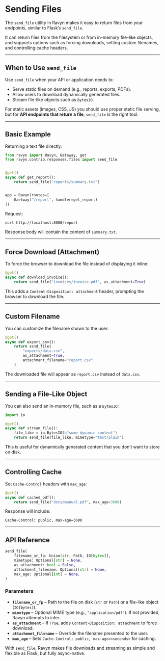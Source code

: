 # Sending Files

The `send_file` utility in Ravyn makes it easy to return files from your endpoints,
similar to Flask’s `send_file`.

It can return files from the filesystem or from in-memory file-like objects, and supports options
such as forcing downloads, setting custom filenames, and controlling cache headers.

---

## When to Use `send_file`

Use `send_file` when your API or application needs to:

* Serve static files on demand (e.g., reports, exports, PDFs).
* Allow users to download dynamically generated files.
* Stream file-like objects such as `BytesIO`.

For static assets (images, CSS, JS) you should use proper static file serving,
but for **API endpoints that return a file**, `send_file` is the right tool.

---

## Basic Example

Returning a text file directly:

```python
from ravyn import Ravyn, Gateway, get
from ravyn.contrib.responses.files import send_file


@get()
async def get_report():
    return send_file("reports/summary.txt")


app = Ravyn(routes=[
    Gaetway("/report", handler=get_report)
])
```

Request:

```bash
curl http://localhost:8000/report
```

Response body will contain the content of `summary.txt`.

---

## Force Download (Attachment)

To force the browser to download the file instead of displaying it inline:

```python
@get()
async def download_invoice():
    return send_file("invoices/invoice.pdf", as_attachment=True)
```

This adds a `Content-Disposition: attachment` header, prompting the browser to download the file.

---

## Custom Filename

You can customize the filename shown to the user:

```python
@get()
async def export_csv():
    return send_file(
        "exports/data.csv",
        as_attachment=True,
        attachment_filename="report.csv"
    )
```

The downloaded file will appear as `report.csv` instead of `data.csv`.

---

## Sending a File-Like Object

You can also send an in-memory file, such as a `BytesIO`:

```python
import io

@get()
async def stream_file():
    file_like = io.BytesIO(b"some dynamic content")
    return send_file(file_like, mimetype="text/plain")
```

This is useful for dynamically generated content that you don’t want to store on disk.

---

## Controlling Cache

Set `Cache-Control` headers with `max_age`:

```python
@get()
async def cached_pdf():
    return send_file("docs/manual.pdf", max_age=3600)
```

Response will include:

```
Cache-Control: public, max-age=3600
```

---

## API Reference

```python
send_file(
    filename_or_fp: Union[str, Path, IO[bytes]],
    mimetype: Optional[str] = None,
    as_attachment: bool = False,
    attachment_filename: Optional[str] = None,
    max_age: Optional[int] = None,
)
```

### Parameters

* **`filename_or_fp`** – Path to the file on disk (`str` or `Path`) or a file-like object (`IO[bytes]`).
* **`mimetype`** – Optional MIME type (e.g., `"application/pdf"`). If not provided, Ravyn attempts to infer.
* **`as_attachment`** – If `True`, adds `Content-Disposition: attachment` to force download.
* **`attachment_filename`** – Override the filename presented to the user.
* **`max_age`** – Sets `Cache-Control: public, max-age=<seconds>` for caching.

With `send_file`, Ravyn makes file downloads and streaming as simple and flexible as Flask, but fully async-native.
